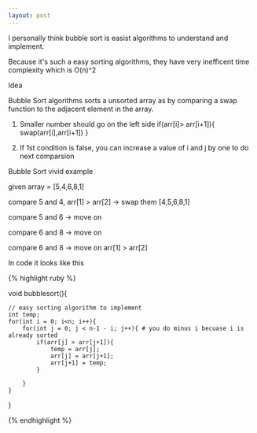 ```yaml
---
layout: post
---
```

I personally think bubble sort is easist algorithms to understand and implement.

Because it's such a easy sorting algorithms, they have very inefficent time complexity which is O(n)^2

Idea

Bubble Sort algorithms sorts a unsorted array as by comparing a swap function to the adjacent element in the array.

1. Smaller number should go on the left side
    if(arr[i]> arr[i+1]){
        swap(arr[i],arr[i+1])
    }

2. If 1st condition is false, you can increase a value of i and j by one to do next comparsion

Bubble Sort vivid example

given array = [5,4,6,8,1]

compare 5 and 4, arr[1] > arr[2] -> swap them [4,5,6,8,1]

compare 5 and 6 -> move on

compare 6 and 8 -> move on

compare 6 and 8 -> move on arr[1] > arr[2] 






In code it looks like this

{% highlight ruby %}

void bubblesort(){

	// easy sorting algorithm to implement
	int temp;
	for(int i = 0; i<n; i++){
		for(int j = 0; j < n-1 - i; j++){ # you do minus i becuase i is already sorted
			if(arr[j] > arr[j+1]){
				temp = arr[j];
				arr[j] = arr[j+1];
				arr[j+1] = temp;
			}
			
		}
	}
	 
}

{% endhighlight %}

